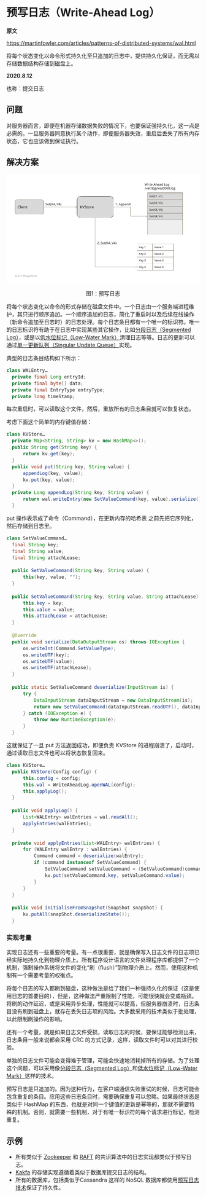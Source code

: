 # 预写日志（Write-Ahead Log）

**原文**

https://martinfowler.com/articles/patterns-of-distributed-systems/wal.html

将每个状态变化以命令形式持久化至只追加的日志中，提供持久化保证，而无需以存储数据结构存储到磁盘上。

**2020.8.12**

也称：提交日志

## 问题

对服务器而言，即便在机器存储数据失败的情况下，也要保证强持久化，这一点是必需的。一旦服务器同意执行某个动作，即便服务器失效，重启后丢失了所有内存状态，它也应该做到保证执行。

## 解决方案

![预写日志](../image/wal.png)
<center>图1：预写日志</center>

将每个状态变化以命令的形式存储在磁盘文件中。一个日志由一个服务端进程维护，其只进行顺序追加。一个顺序追加的日志，简化了重启时以及后续在线操作（新命令追加至日志时）的日志处理。每个日志条目都有一个唯一的标识符。唯一的日志标识符有助于在日志中实现某些其它操作，比如[分段日志（Segmented Log）](segmented-log.md)，或是以[低水位标记（Low-Water Mark）](low-water-mark.md)清理日志等等。日志的更新可以通过[单一更新队列（Singular Update Queue）](singular-update-queue.md)实现。

典型的日志条目结构如下所示：

```java
class WALEntry…
  private final Long entryId;
  private final byte[] data;
  private final EntryType entryType;
  private long timeStamp;
```

每次重启时，可以读取这个文件，然后，重放所有的日志条目就可以恢复状态。

考虑下面这个简单的内存键值存储：

```java
class KVStore…
  private Map<String, String> kv = new HashMap<>();
  public String get(String key) {
      return kv.get(key);
  }
  public void put(String key, String value) {
      appendLog(key, value);
      kv.put(key, value);
  }
  private Long appendLog(String key, String value) {
      return wal.writeEntry(new SetValueCommand(key, value).serialize());
  }
```

put 操作表示成了命令（Command），在更新内存的哈希表 之前先把它序列化，然后存储到日志里。

```java
class SetValueCommand…
  final String key;
  final String value;
  final String attachLease;

  public SetValueCommand(String key, String value) {
      this(key, value, "");
  }

  public SetValueCommand(String key, String value, String attachLease) {
      this.key = key;
      this.value = value;
      this.attachLease = attachLease;
  }

  @Override
  public void serialize(DataOutputStream os) throws IOException {
      os.writeInt(Command.SetValueType);
      os.writeUTF(key);
      os.writeUTF(value);
      os.writeUTF(attachLease);
  }

  public static SetValueCommand deserialize(InputStream is) {
      try {
          DataInputStream dataInputStream = new DataInputStream(is);
          return new SetValueCommand(dataInputStream.readUTF(), dataInputStream.readUTF(), dataInputStream.readUTF());
      } catch (IOException e) {
          throw new RuntimeException(e);
      }
  }
```

这就保证了一旦 put 方法返回成功，即便负责 KVStore 的进程崩溃了，启动时，通过读取日志文件也可以将状态恢复回来。

```java
class KVStore…
  public KVStore(Config config) {
      this.config = config;
      this.wal = WriteAheadLog.openWAL(config);
      this.applyLog();
  }

  public void applyLog() {
      List<WALEntry> walEntries = wal.readAll();
      applyEntries(walEntries);
  }

  private void applyEntries(List<WALEntry> walEntries) {
      for (WALEntry walEntry : walEntries) {
          Command command = deserialize(walEntry);
          if (command instanceof SetValueCommand) {
              SetValueCommand setValueCommand = (SetValueCommand)command;
              kv.put(setValueCommand.key, setValueCommand.value);
          }
      }
  }

  public void initialiseFromSnapshot(SnapShot snapShot) {
      kv.putAll(snapShot.deserializeState());
  }
```

### 实现考量

实现日志还有一些重要的考量。有一点很重要，就是确保写入日志文件的日志项已经实际地持久化到物理介质上。所有程序设计语言的文件处理程序库都提供了一个机制，强制操作系统将文件的变化“刷（flush）”到物理介质上。然而，使用这种机制有一个需要考量的权衡点。

将每个日志的写入都刷到磁盘，这种做法是给了我们一种强持久化的保证（这是使用日志的首要目的），但是，这种做法严重限制了性能，可能很快就会变成瓶颈。将刷的动作延迟，或是采用异步处理，性能就可以提高，但服务器崩溃时，日志条目没有刷到磁盘上，就存在丢失日志项的风险。大多数采用的技术类似于批处理，以此限制刷操作的影响。

还有一个考量，就是如果日志文件受损，读取日志的时候，要保证能够检测出来，日志条目一般来说都会采用 CRC 的方式记录，这样，读取文件时可以对其进行校验。

单独的日志文件可能会变得难于管理，可能会快速地消耗掉所有的存储。为了处理这个问题，可以采用像[分段日志（Segmented Log）](segmented-log.md)和[低水位标记（Low-Water Mark）](low-water-mark.md)这样的技术。

预写日志是只追加的。因为这种行为，在客户端通信失败重试的时候，日志可能会包含重复的条目。应用这些日志条目时，需要确保重复可以忽略。如果最终状态是类似于 HashMap 的东西，也就是对同一个键值的更新是幂等的，那就不需要特殊的机制。否则，就需要一些机制，对于有唯一标识符的每个请求进行标记，检测重复。

## 示例

* 所有类似于 [Zookeeper](https://github.com/apache/zookeeper/blob/master/zookeeper-server/src/main/java/org/apache/zookeeper/server/persistence/FileTxnLog.java) 和 [RAFT](https://github.com/etcd-io/etcd/blob/master/server/wal/wal.go) 的共识算法中的日志实现都类似于预写日志。
* [Kakfa](https://github.com/axbaretto/kafka/blob/master/core/src/main/scala/kafka/log/Log.scala) 的存储实现遵循着类似于数据库提交日志的结构。
* 所有的数据库，包括类似于Cassandra 这样的 NoSQL 数据库都使用[预写日志技术](https://github.com/apache/cassandra/blob/trunk/src/java/org/apache/cassandra/db/commitlog/CommitLog.java)保证了持久性。
